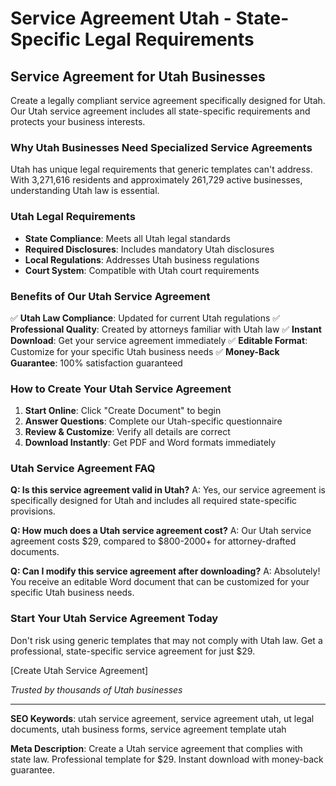 # Service Agreement Utah - State-Specific Legal Requirements

## Service Agreement for Utah Businesses

Create a legally compliant service agreement specifically designed for Utah. Our Utah service agreement includes all state-specific requirements and protects your business interests.

### Why Utah Businesses Need Specialized Service Agreements

Utah has unique legal requirements that generic templates can't address. With 3,271,616 residents and approximately 261,729 active businesses, understanding Utah law is essential.

### Utah Legal Requirements

- **State Compliance**: Meets all Utah legal standards
- **Required Disclosures**: Includes mandatory Utah disclosures
- **Local Regulations**: Addresses Utah business regulations
- **Court System**: Compatible with Utah court requirements

### Benefits of Our Utah Service Agreement

✅ **Utah Law Compliance**: Updated for current Utah regulations
✅ **Professional Quality**: Created by attorneys familiar with Utah law
✅ **Instant Download**: Get your service agreement immediately
✅ **Editable Format**: Customize for your specific Utah business needs
✅ **Money-Back Guarantee**: 100% satisfaction guaranteed

### How to Create Your Utah Service Agreement

1. **Start Online**: Click "Create Document" to begin
2. **Answer Questions**: Complete our Utah-specific questionnaire
3. **Review & Customize**: Verify all details are correct
4. **Download Instantly**: Get PDF and Word formats immediately

### Utah Service Agreement FAQ

**Q: Is this service agreement valid in Utah?**
A: Yes, our service agreement is specifically designed for Utah and includes all required state-specific provisions.

**Q: How much does a Utah service agreement cost?**
A: Our Utah service agreement costs $29, compared to $800-2000+ for attorney-drafted documents.

**Q: Can I modify this service agreement after downloading?**
A: Absolutely! You receive an editable Word document that can be customized for your specific Utah business needs.

### Start Your Utah Service Agreement Today

Don't risk using generic templates that may not comply with Utah law. Get a professional, state-specific service agreement for just $29.

[Create Utah Service Agreement]

*Trusted by thousands of Utah businesses*

---

**SEO Keywords**: utah service agreement, service agreement utah, ut legal documents, utah business forms, service agreement template utah

**Meta Description**: Create a Utah service agreement that complies with state law. Professional template for $29. Instant download with money-back guarantee.
